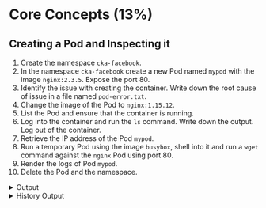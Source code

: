 # Core Concepts (13%)

## Creating a Pod and Inspecting it

1. Create the namespace `cka-facebook`.
2. In the namespace `cka-facebook` create a new Pod named `mypod` with the image `nginx:2.3.5`. Expose the port 80.
3. Identify the issue with creating the container. Write down the root cause of issue in a file named `pod-error.txt`.
4. Change the image of the Pod to `nginx:1.15.12`.
5. List the Pod and ensure that the container is running.
6. Log into the container and run the `ls` command. Write down the output. Log out of the container.
7. Retrieve the IP address of the Pod `mypod`.
8. Run a temporary Pod using the image `busybox`, shell into it and run a `wget` command against the `nginx` Pod using port 80.
9. Render the logs of Pod `mypod`.
10. Delete the Pod and the namespace.

<details><summary>Output</summary>
<p>

First, create the namespace.

```bash
$ kubectl create namespace cka-facebook
```

Next, create the Pod in the new namespace.

```bash
$ kubectl run mypod --image=nginx:2.3.5 --restart=Never --port=80 --namespace=cka-facebook
pod/mypod created
```

You will see that the image cannot be pulled as it doesn't exist with this tag.

```bash
$ kubectl get pod -n cka-facebook
NAME    READY   STATUS             RESTARTS   AGE
mypod   0/1     ImagePullBackOff   0          1m
```

The list of events can give you a deeper insight.

```bash
$ kubectl describe pod -n cka-facebook
...
Events:
  Type     Reason                 Age                 From                         Message
  ----     ------                 ----                ----                         -------
  Normal   Scheduled              3m3s                default-scheduler            Successfully assigned mypod to docker-for-desktop
  Normal   SuccessfulMountVolume  3m2s                kubelet, docker-for-desktop  MountVolume.SetUp succeeded for volume "default-token-jbcl6"
  Normal   Pulling                84s (x4 over 3m2s)  kubelet, docker-for-desktop  pulling image "nginx:2.3.5"
  Warning  Failed                 83s (x4 over 3m1s)  kubelet, docker-for-desktop  Failed to pull image "nginx:2.3.5": rpc error: code = Unknown desc = Error response from daemon: manifest for nginx:2.3.5 not found
  Warning  Failed                 83s (x4 over 3m1s)  kubelet, docker-for-desktop  Error: ErrImagePull
  Normal   BackOff                69s (x6 over 3m)    kubelet, docker-for-desktop  Back-off pulling image "nginx:2.3.5"
  Warning  Failed                 69s (x6 over 3m)    kubelet, docker-for-desktop  Error: ImagePullBackOff
```

Go ahead and edit the existing Pod. Alternatively, you could also just use the `kubectl set image pod mypod mypod=nginx --namespace=cka-facebook` command.

```bash
$ kubectl edit pod mypod --namespace=cka-facebook
```

After setting an image that does exist, the Pod should render the status `Running`.

```bash
$ kubectl get pod -n cka-facebook
NAME    READY   STATUS    RESTARTS   AGE
mypod   1/1     Running   0          14m
```

You can shell into the container and run the `ls` command.

```bash
$ kubectl exec mypod -it --namespace=cka-facebook  -- /bin/sh
/ # ls
bin  boot  dev	etc  home  lib	lib64  media  mnt  opt	proc  root  run  sbin  srv  sys  tmp  usr  var
/ # exit
```

Retrieve the IP address of the Pod with the `-o wide` command line option.

```bash
$ kubectl get pods -o wide -n cka-facebook
NAME    READY   STATUS    RESTARTS   AGE   IP               NODE
mypod   1/1     Running   0          12m   192.168.60.149   docker-for-desktop
```

Remember to use the `--rm` to create a temporary Pod.

```bash
$ kubectl run busybox --image=busybox --rm -it --restart=Never -n cka-facebook -- /bin/sh
If you don't see a command prompt, try pressing enter.
/ # wget -O- 192.168.60.149:80
Connecting to 192.168.60.149:80 (192.168.60.149:80)
<!DOCTYPE html>
<html>
<head>
<title>Welcome to nginx!</title>
<style>
    body {
        width: 35em;
        margin: 0 auto;
        font-family: Tahoma, Verdana, Arial, sans-serif;
    }
</style>
</head>
<body>
<h1>Welcome to nginx!</h1>
<p>If you see this page, the nginx web server is successfully installed and
working. Further configuration is required.</p>

<p>For online documentation and support please refer to
<a href="http://nginx.org/">nginx.org</a>.<br/>
Commercial support is available at
<a href="http://nginx.com/">nginx.com</a>.</p>

<p><em>Thank you for using nginx.</em></p>
</body>
</html>
-                    100% |**********************************************************************|   612  0:00:00 ETA
/ # exit
```

The logs of the Pod should show a single line indicating our request.

```bash
$ kubectl logs mypod -n cka-facebook
192.168.60.162 - - [17/May/2019:13:35:59 +0000] "GET / HTTP/1.1" 200 612 "-" "Wget" "-"
```

Delete the Pod and namespace after you are done.

```bash
$ kubectl delete pod mypod --namespace=cka-facebook
pod "mypod" deleted
$ kubectl delete namespace cka-facebook
namespace "cka-facebook" deleted
```

</p>
</details>


<details><summary>History Output</summary>
<p>

/ # exit
pod "busybox" deleted
devuser@node-1:~$ kubectl logs mypod -n cka-facebook
10.44.0.1 - - [11/Jan/2020:22:28:53 +0000] "GET / HTTP/1.1" 200 612 "-" "Wget" "-"
10.44.0.1 - - [11/Jan/2020:22:29:00 +0000] "GET / HTTP/1.1" 200 612 "-" "Wget" "-"
devuser@node-1:~$ kubectl delete pod mypod --namespace=cka-facebook
pod "mypod" deleted
kubectl deledevuser@node-1:~$ kubectl delete namespace cka-facebook
namespace "cka-facebook" deleted
devuser@node-1:~$ history

   25  create namespace cka-facebook
   26  kubectl create namespace cka-facebook
   27  kubectl get ns
   28  kubectl run mypod --image=nginx:2.3.4 --port=80 --restart=Never --namespace=cka-facebook
   29  kubectl get pods -n cka-facebook
   30  kubectl describe pod -n cka-facebook
   31  kubectl edit pod mypod --namespace=cka-facebook
   32  kubectl get pods -n cka-facebook
   33  kubectl exec mypod -it -n cka-facebook -- /bin/sh
   34  kubectl get pods -o wide
   35  kubectl get pods -o wide -n cka-facebook
   36  kubectl run busybox --image=busybox --rm -it --restart=Never -n cka-facebook -- /bin/sh
   37  kubectl logs mypod -n cka-facebook
   38  kubectl delete pod mypod --namespace=cka-facebook
   39  kubectl delete namespace cka-facebook
   40  history
</p>
</details>